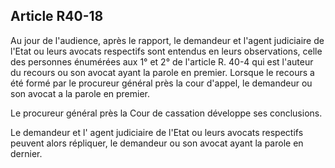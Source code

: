 Article R40-18
----
Au jour de l'audience, après le rapport, le demandeur et l'agent judiciaire de
l'Etat ou leurs avocats respectifs sont entendus en leurs observations, celle
des personnes énumérées aux 1° et 2° de l'article R. 40-4 qui est l'auteur du
recours ou son avocat ayant la parole en premier. Lorsque le recours a été formé
par le procureur général près la cour d'appel, le demandeur ou son avocat a la
parole en premier.

Le procureur général près la Cour de cassation développe ses conclusions.

Le demandeur et l' agent judiciaire de l'Etat ou leurs avocats respectifs
peuvent alors répliquer, le demandeur ou son avocat ayant la parole en dernier.

